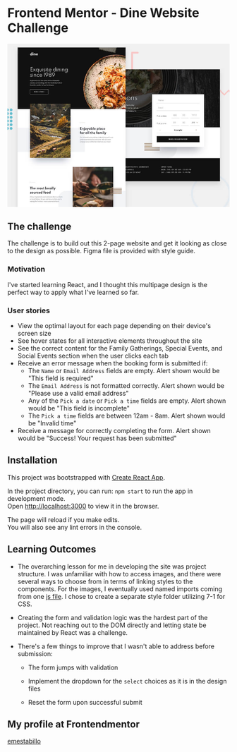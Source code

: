 # Frontend Mentor - Dine Website Challenge

![Design preview for the Dine Website Challenge coding challenge](./public/preview.jpg)

## The challenge

The challenge is to build out this 2-page website and get it looking as close to the design as possible. Figma file is provided with style guide.

### Motivation

I've started learning React, and I thought this multipage design is the perfect way to apply what I've learned so far.

### User stories

- View the optimal layout for each page depending on their device's screen size
- See hover states for all interactive elements throughout the site
- See the correct content for the Family Gatherings, Special Events, and Social Events section when the user clicks each tab
- Receive an error message when the booking form is submitted if:
  - The `Name` or `Email Address` fields are empty. Alert shown would be "This field is required"
  - The `Email Address` is not formatted correctly. Alert shown would be "Please use a valid email address"
  - Any of the `Pick a date` or `Pick a time` fields are empty. Alert shown would be "This field is incomplete"
  - The `Pick a time` fields are between 12am - 8am. Alert shown would be "Invalid time"
- Receive a message for correctly completing the form. Alert shown would be "Success! Your request has been submitted"

## Installation

This project was bootstrapped with [Create React App](https://github.com/facebook/create-react-app).

In the project directory, you can run: `npm start` to run the app in development mode.\
Open [http://localhost:3000](http://localhost:3000) to view it in the browser.

The page will reload if you make edits.\
You will also see any lint errors in the console.

## Learning Outcomes

- The overarching lesson for me in developing the site was project structure. I was unfamiliar with how to access images, and there were several ways to choose from in terms of linking styles to the components. For the images, I eventually used named imports coming from one [js file](./src/assets/index.js). I chose to create a separate style folder utilizing 7-1 for CSS.

- Creating the form and validation logic was the hardest part of the project. Not reaching out to the DOM directly and letting state be maintained by React was a challenge.

- There's a few things to improve that I wasn't able to address before submission:

  - The form jumps with validation

  - Implement the dropdown for the `select` choices as it is in the design files

  - Reset the form upon successful submit

## My profile at Frontendmentor

[emestabillo](https://www.frontendmentor.io/profile/emestabillo)
